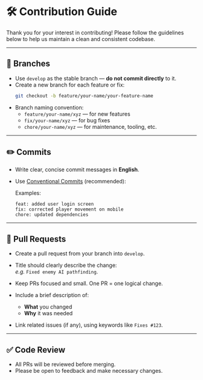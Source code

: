 # 🛠 Contribution Guide

Thank you for your interest in contributing! Please follow the guidelines below to help us maintain a clean and consistent codebase.

---

## 📁 Branches

- Use `develop` as the stable branch — **do not commit directly** to it.  
- Create a new branch for each feature or fix:
  ```bash
  git checkout -b feature/your-name/your-feature-name
  ```
- Branch naming convention:
  - `feature/your-name/xyz` — for new features  
  - `fix/your-name/xyz` — for bug fixes  
  - `chore/your-name/xyz` — for maintenance, tooling, etc.

---

## ✏️ Commits

- Write clear, concise commit messages in **English**.  
- Use [Conventional Commits](https://www.conventionalcommits.org/) (recommended):

  Examples:
  ```
  feat: added user login screen
  fix: corrected player movement on mobile
  chore: updated dependencies
  ```

---

## 🔁 Pull Requests

- Create a pull request from your branch into `develop`.  
- Title should clearly describe the change:  
  _e.g._ `Fixed enemy AI pathfinding`.

- Keep PRs focused and small. One PR = one logical change.

- Include a brief description of:
  - **What** you changed  
  - **Why** it was needed

- Link related issues (if any), using keywords like `Fixes #123`.

---

## ✅ Code Review

- All PRs will be reviewed before merging.  
- Please be open to feedback and make necessary changes.
